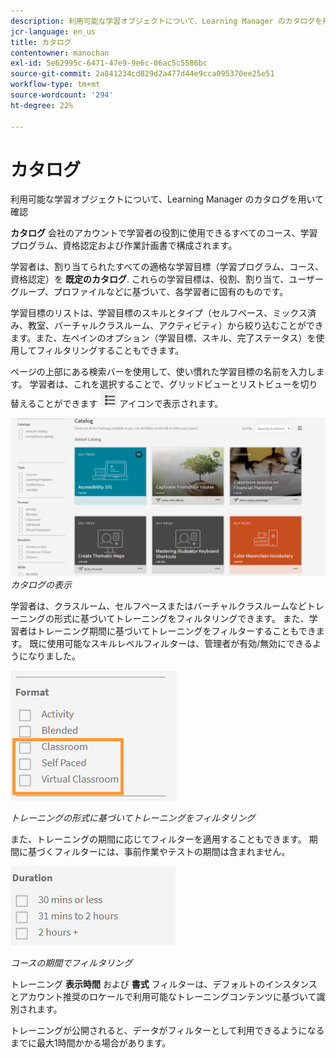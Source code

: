 ```yaml
---
description: 利用可能な学習オブジェクトについて、Learning Manager のカタログを用いて確認
jcr-language: en_us
title: カタログ
contentowner: manochan
exl-id: 5e62995c-6471-47e9-9e6c-06ac5c5586bc
source-git-commit: 2a841234cd829d2a477d44e9cca095370ee25e51
workflow-type: tm+mt
source-wordcount: '294'
ht-degree: 22%

---
```


# カタログ

利用可能な学習オブジェクトについて、Learning Manager のカタログを用いて確認

**カタログ** 会社のアカウントで学習者の役割に使用できるすべてのコース、学習プログラム、資格認定および作業計画書で構成されます。

学習者は、割り当てられたすべての適格な学習目標（学習プログラム、コース、資格認定）を **既定のカタログ**. これらの学習目標は、役割、割り当て、ユーザーグループ、プロファイルなどに基づいて、各学習者に固有のものです。

学習目標のリストは、学習目標のスキルとタイプ（セルフペース、ミックス済み、教室、バーチャルクラスルーム、アクティビティ）から絞り込むことができます。また、左ペインのオプション（学習目標、スキル、完了ステータス）を使用してフィルタリングすることもできます。

ページの上部にある検索バーを使用して、使い慣れた学習目標の名前を入力します。 学習者は、これを選択することで、グリッドビューとリストビューを切り替えることができます ![](assets/icon-list.png) アイコンで表示されます。

![](assets/catalogs.png)
*カタログの表示*

学習者は、クラスルーム、セルフペースまたはバーチャルクラスルームなどトレーニングの形式に基づいてトレーニングをフィルタリングできます。 また、学習者はトレーニング期間に基づいてトレーニングをフィルターすることもできます。 既に使用可能なスキルレベルフィルターは、管理者が有効/無効にできるようになりました。

![](assets/image014.png)

*トレーニングの形式に基づいてトレーニングをフィルタリング*

また、トレーニングの期間に応じてフィルターを適用することもできます。 期間に基づくフィルターには、事前作業やテストの期間は含まれません。

![](assets/image015.png)

*コースの期間でフィルタリング*

トレーニング **表示時間** および **書式** フィルターは、デフォルトのインスタンスとアカウント推奨のロケールで利用可能なトレーニングコンテンツに基づいて識別されます。

トレーニングが公開されると、データがフィルターとして利用できるようになるまでに最大1時間かかる場合があります。
